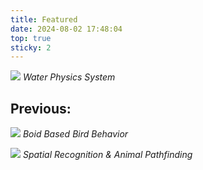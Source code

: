 ```yaml
---
title: Featured
date: 2024-08-02 17:48:04
top: true
sticky: 2
---
```


![](Water.png)
*Water Physics System*
<!-- more -->

## Previous:

![](Boid.png)
*Boid Based Bird Behavior*

![](Animal.png)
*Spatial Recognition & Animal Pathfinding*
